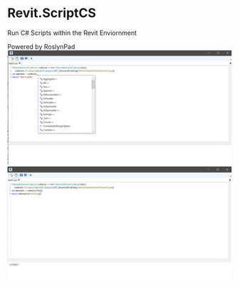 # Revit.ScriptCS

Run C# Scripts within the Revit Enviornment

Powered by RoslynPad
<img src="/docs/images/IntellisenseWindow.png" alt="Intellisense Window Example"/>
<img src="/docs/images/ScriptOutput.png" alt="Scipt Output"/>
